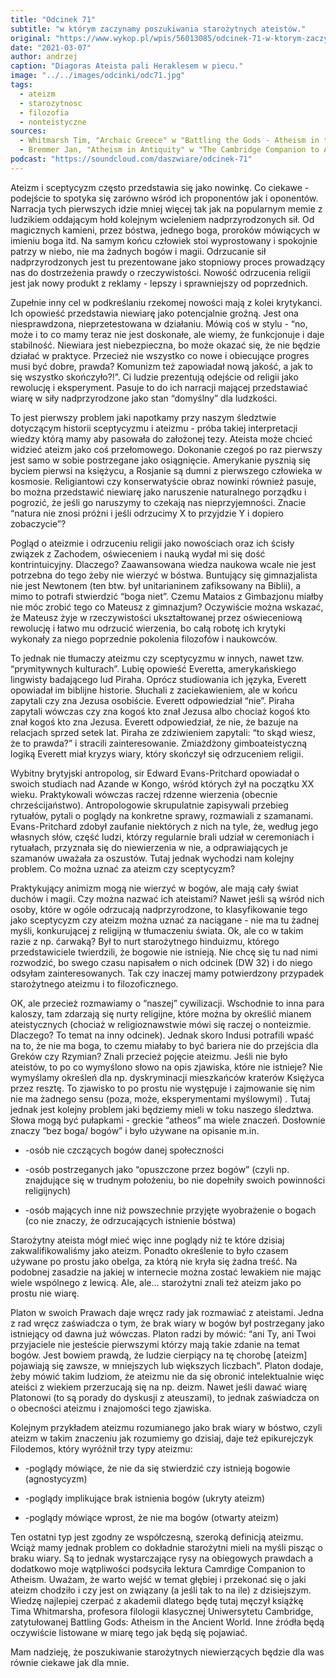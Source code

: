 ```yaml
---
title: "Odcinek 71"
subtitle: "w którym zaczynamy poszukiwania starożytnych ateistów."
original: "https://www.wykop.pl/wpis/56013085/odcinek-71-w-ktorym-zaczynamy-poszukiwania-starozy/"
date: "2021-03-07"
author: andrzej
caption: "Diagoras Ateista pali Heraklesem w piecu."
image: "../../images/odcinki/odc71.jpg"
tags:
  - ateizm
  - starozytnosc
  - filozofia
  - nonteistyczne
sources:
  - Whitmarsh Tim, "Archaic Greece" w "Battling the Gods - Atheism in the Ancient World"
  - Bremmer Jan, "Atheism in Antiquity" w "The Cambridge Companion to Atheism"
podcast: "https://soundcloud.com/daszwiare/odcinek-71"
---
```


Ateizm i sceptycyzm często przedstawia się jako nowinkę. Co ciekawe - podejście to spotyka się zarówno wśród ich proponentów jak i oponentów. Narracja tych pierwszych idzie mniej więcej tak jak na popularnym memie z ludzikiem oddającym hołd kolejnym wcieleniem nadprzyrodzonych sił. Od magicznych kamieni, przez bóstwa, jednego boga, proroków mówiących w imieniu boga itd. Na samym końcu człowiek stoi wyprostowany i spokojnie patrzy w niebo, nie ma żadnych bogów i magii. Odrzucanie sił nadprzyrodzonych jest tu prezentowane jako stopniowy proces prowadzący nas do dostrzeżenia prawdy o rzeczywistości. Nowość odrzucenia religii jest jak nowy produkt z reklamy - lepszy i sprawniejszy od poprzednich.

Zupełnie inny cel w podkreślaniu rzekomej nowości mają z kolei krytykanci. Ich opowieść przedstawia niewiarę jako potencjalnie groźną. Jest ona niesprawdzona, nieprzetestowana w działaniu. Mówią coś w stylu - “no, może i to co mamy teraz nie jest doskonałe, ale wiemy, że funkcjonuje i daje stabilność. Niewiara jest niebezpieczna, bo może okazać się, że nie będzie działać w praktyce. Przecież nie wszystko co nowe i obiecujące progres musi być dobre, prawda? Komunizm też zapowiadał nową jakość, a jak to się wszystko skończyło?!”. Ci ludzie prezentują odejście od religii jako rewolucję i eksperyment. Pasuje to do ich narracji mającej przedstawiać wiarę w siły nadprzyrodzone jako stan “domyślny” dla ludzkości.

To jest pierwszy problem jaki napotkamy przy naszym śledztwie dotyczącym historii sceptycyzmu i ateizmu - próba takiej interpretacji wiedzy którą mamy aby pasowała do założonej tezy. Ateista może chcieć widzieć ateizm jako coś przełomowego. Dokonanie czegoś po raz pierwszy jest samo w sobie postrzegane jako osiągnięcie. Amerykanie pysznią się byciem pierwsi na księżycu, a Rosjanie są dumni z pierwszego człowieka w kosmosie. Religiantowi czy konserwatyście obraz nowinki również pasuje, bo można przedstawić niewiarę jako naruszenie naturalnego porządku i pogrozić, że jeśli go naruszymy to czekają nas nieprzyjemności. Znacie “natura nie znosi próżni i jeśli odrzucimy X to przyjdzie Y i dopiero zobaczycie”?

Pogląd o ateizmie i odrzuceniu religii jako nowościach oraz ich ścisły związek z Zachodem, oświeceniem i nauką wydał mi się dość kontrintuicyjny. Dlaczego? Zaawansowana wiedza naukowa wcale nie jest potrzebna do tego żeby nie wierzyć w bóstwa. Buntujący się gimnazjalista nie jest Newtonem (ten btw. był unitarianinem zafiksowany na Biblii), a mimo to potrafi stwierdzić “boga niet”. Czemu Mataios z Gimbazjonu miałby nie móc zrobić tego co Mateusz z gimnazjum? Oczywiście można wskazać, że Mateusz żyje w rzeczywistości ukształtowanej przez oświeceniową rewolucję i łatwo mu odrzucić wierzenia, bo całą robotę ich krytyki wykonały za niego poprzednie pokolenia filozofów i naukowców.

To jednak nie tłumaczy ateizmu czy sceptycyzmu w innych, nawet tzw. “prymitywnych kulturach”. Lubię opowieść Everetta, amerykańskiego lingwisty badającego lud Piraha. Oprócz studiowania ich języka, Everett opowiadał im biblijne historie. Słuchali z zaciekawieniem, ale w końcu zapytali czy zna Jezusa osobiście. Everett odpowiedział “nie”. Piraha zapytali wówczas czy zna kogoś kto znał Jezusa albo chociaż kogoś kto znał kogoś kto zna Jezusa. Everett odpowiedział, że nie, że bazuje na relacjach sprzed setek lat. Piraha ze zdziwieniem zapytali: “to skąd wiesz, że to prawda?” i stracili zainteresowanie. Zmiażdżony gimboateistyczną logiką Everett miał kryzys wiary, który skończył się odrzuceniem religii.

Wybitny brytyjski antropolog, sir Edward Evans-Pritchard opowiadał o swoich studiach nad Azande w Kongo, wśród których żył na początku XX wieku. Praktykowali wówczas raczej rdzenne wierzenia (obecnie chrześcijaństwo). Antropologowie skrupulatnie zapisywali przebieg rytuałów, pytali o poglądy na konkretne sprawy, rozmawiali z szamanami. Evans-Pritchard zdobył zaufanie niektórych z nich na tyle, że, według jego własnych słów, część ludzi, którzy regularnie brali udział w ceremoniach i rytuałach, przyznała się do niewierzenia w nie, a odprawiających je szamanów uważała za oszustów. Tutaj jednak wychodzi nam kolejny problem. Co można uznać za ateizm czy sceptycyzm?

Praktykujący animizm mogą nie wierzyć w bogów, ale mają cały świat duchów i magii. Czy można nazwać ich ateistami? Nawet jeśli są wśród nich osoby, które w ogóle odrzucają nadprzyrodzone, to klasyfikowanie tego jako sceptycyzm czy ateizm można uznać za naciągane - nie ma tu żadnej myśli, konkurującej z religijną w tłumaczeniu świata. Ok, ale co w takim razie z np. ćarwaką? Był to nurt starożytnego hinduizmu, którego przedstawiciele twierdzili, że bogowie nie istnieją. Nie chcę się tu nad nimi rozwodzić, bo swego czasu napisałem o nich odcinek (DW 32) i do niego odsyłam zainteresowanych. Tak czy inaczej mamy potwierdzony przypadek starożytnego ateizmu i to filozoficznego.

OK, ale przecież rozmawiamy o “naszej” cywilizacji. Wschodnie to inna para kaloszy, tam zdarzają się nurty religijne, które można by określić mianem ateistycznych (chociaż w religioznawstwie mówi się raczej o nonteizmie. Dlaczego? To temat na inny odcinek). Jednak skoro Indusi potrafili wpaść na to, że nie ma boga, to czemu miałaby to być bariera nie do przejścia dla Greków czy Rzymian? Znali przecież pojęcie ateizmu. Jeśli nie było ateistów, to po co wymyślono słowo na opis zjawiska, które nie istnieje? Nie wymyślamy określeń dla np. dyskryminacji mieszkańców kraterów Księżyca przez resztę. To zjawisko to po prostu nie występuje i zajmowanie się nim nie ma żadnego sensu (poza, może, eksperymentami myślowymi)
.
Tutaj jednak jest kolejny problem jaki będziemy mieli w toku naszego śledztwa. Słowa mogą być pułapkami - greckie “atheos” ma wiele znaczeń. Dosłownie znaczy “bez boga/ bogów” i było używane na opisanie m.in.

- -osób nie czczących bogów danej społeczności

- -osób postrzeganych jako “opuszczone przez bogów” (czyli np. znajdujące się w trudnym położeniu, bo nie dopełniły swoich powinności religijnych)

- -osób mających inne niż powszechnie przyjęte wyobrażenie o bogach (co nie znaczy, że odrzucających istnienie bóstwa)

Starożytny ateista mógł mieć więc inne poglądy niż te które dzisiaj zakwalifikowaliśmy jako ateizm. Ponadto określenie to było czasem używane po prostu jako obelga, za którą nie kryła się żadna treść. Na podobnej zasadzie na jakiej w internecie można zostać lewakiem nie mając wiele wspólnego z lewicą. Ale, ale… starożytni znali też ateizm jako po prostu nie wiarę.

Platon w swoich Prawach daje wręcz rady jak rozmawiać z ateistami. Jedna z rad wręcz zaświadcza o tym, że brak wiary w bogów był postrzegany jako istniejący od dawna już wówczas. Platon radzi by mówić: “ani Ty, ani Twoi przyjaciele nie jesteście pierwszymi którzy mają takie zdanie na temat bogów. Jest bowiem prawdą, że ludzie cierpiący na tę chorobę [ateizm] pojawiają się zawsze, w mniejszych lub większych liczbach”. Platon dodaje, żeby mówić takim ludziom, że ateizmu nie da się obronić intelektualnie więc ateiści z wiekiem przerzucają się na np. deizm. Nawet jeśli dawać wiarę Platonowi (to są porady do dyskusji z ateuszami), to jednak zaświadcza on o obecności ateizmu i znajomości tego zjawiska.

Kolejnym przykładem ateizmu rozumianego jako brak wiary w bóstwo, czyli ateizm w takim znaczeniu jak rozumiemy go dzisiaj, daje też epikurejczyk Filodemos, który wyróżnił trzy typy ateizmu:

- -poglądy mówiące, że nie da się stwierdzić czy istnieją bogowie (agnostycyzm)

- -poglądy implikujące brak istnienia bogów (ukryty ateizm)

- -poglądy mówiące wprost, że nie ma bogów (otwarty ateizm)

Ten ostatni typ jest zgodny ze współczesną, szeroką definicją ateizmu. Wciąż mamy jednak problem co dokładnie starożytni mieli na myśli pisząc o braku wiary. Są to jednak wystarczające rysy na obiegowych prawdach a dodatkowo moje wątpliwości podsyciła lektura Camrdige Companion to Atheism. Uważam, że warto wejść w temat głębiej i przekonać się o jaki ateizm chodziło i czy jest on związany (a jeśli tak to na ile) z dzisiejszym. Wiedzę najlepiej czerpać z akademii dlatego będę tutaj męczył książkę Tima Whitmarsha, profesora filologii klasycznej Uniwersytetu Cambridge, zatytułowanej Battling Gods: Atheism in the Ancient World. Inne źródła będą oczywiście listowane w miarę tego jak będą się pojawiać.

Mam nadzieję, że poszukiwanie starożytnych niewierzących będzie dla was równie ciekawe jak dla mnie.
